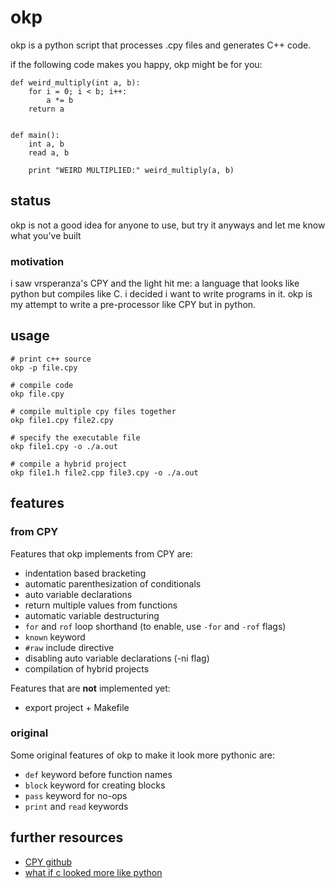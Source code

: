 # okp

okp is a python script that processes .cpy files and generates C++ code.

if the following code makes you happy, okp might be for you:

    def weird_multiply(int a, b):
        for i = 0; i < b; i++:
            a *= b
        return a


    def main():
        int a, b
        read a, b

        print "WEIRD MULTIPLIED:" weird_multiply(a, b)

## status

okp is not a good idea for anyone to use, but try it anyways and let me
know what you've built

### motivation

i saw vrsperanza's CPY and the light hit me: a language that looks like python
but compiles like C. i decided i want to write programs in it. okp is my
attempt to write a pre-processor like CPY but in python.

## usage

```
# print c++ source
okp -p file.cpy

# compile code
okp file.cpy

# compile multiple cpy files together
okp file1.cpy file2.cpy

# specify the executable file
okp file1.cpy -o ./a.out

# compile a hybrid project
okp file1.h file2.cpp file3.cpy -o ./a.out
```

## features

### from CPY

Features that okp implements from CPY are:

* indentation based bracketing
* automatic parenthesization of conditionals
* auto variable declarations
* return multiple values from functions
* automatic variable destructuring
* `for` and `rof` loop shorthand (to enable, use `-for` and `-rof` flags)
* `known` keyword
* `#raw` include directive
* disabling auto variable declarations (-ni flag)
* compilation of hybrid projects

Features that are **not** implemented yet:

* export project + Makefile

### original

Some original features of okp to make it look more pythonic are:

* `def` keyword before function names
* `block` keyword for creating blocks
* `pass` keyword for no-ops
* `print` and `read` keywords

## further resources

* [CPY github](https://github.com/vrsperanza/CPY)
* [what if c looked more like python](http://cpprocks.com/what-if-c-looked-more-like-python-or-coffeescript/)
